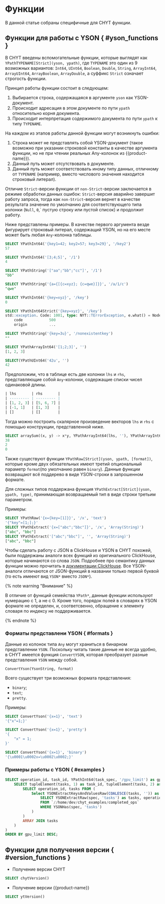 # Функции

В данной статье собраны специфичные для CHYT функции.

## Функции для работы с YSON { #yson_functions }

В CHYT введены вспомогательные функции, которые выглядят как `YPathTYPENAME[Strict](yson, ypath)`, где `TYPENAME` это один из 9 возможных вариантов: `Int64`, `UInt64`, `Boolean`, `Double`, `String`, `ArrayInt64`, `ArrayUInt64`, `ArrayBoolean`, `ArrayDouble`, а суффикс `Strict` означает строгость функции.

Принцип работы функции состоит в следующем: 

1. Выбирается строка, содержащаяся в аргументе `yson` как YSON-документ.
2. Происходит адресация в этом документе по пути `ypath` относительно корня документа.
3. Происходит интерпретация содержимого документа по пути `ypath` к типу `TYPENAME`.

На каждом из этапов работы данной функции могут возникнуть ошибки:

1. Строка может не представлять собой YSON-документ (такое возможно при указании строковой константы в качестве аргумента функции, но не при чтении реальных Any-колонок из {{product-name}}).
2. Данный путь может отсутствовать в документе.
3. Данный путь может соответствовать иному типу данных, отличному от `TYPENAME` (например, вместо числового значения находится строковый литерал).

Отличие `Strict`-версии функции от `non-Strict`-версии заключается в режиме обработки данных ошибок: `Strict`-версия аварийно завершит работу запроса, тогда как `non-Strict`-версия вернет в качестве результата  значение по умолчанию для соответствующего типа колонки (`Null`, `0`,` пустую строку или пустой список) и продолжит работу.

Ниже представлены примеры. В качестве первого аргумента везде фигурирует строковый литерал, содержащий YSON, но на его месте может быть любая `Any`-колонка таблицы.


```sql
SELECT YPathInt64('{key1=42; key2=57; key3=29}', '/key2')
57

SELECT YPathInt64('[3;4;5]', '/1')
4

SELECT YPathString('["aa";"bb";"cc"]', '/1')
"bb"

SELECT YPathString('{a={[{c=xyz}; {c=qwe}]}}', '/a/1/c')
"qwe"

SELECT YPathInt64('{key=xyz}', '/key')
0

SELECT YPathInt64Strict('{key=xyz}', '/key')
std::exception. Code: 1001, type: NYT::TErrorException, e.what() = Node /key2 has invalid type: expected one of {"int64", "uint64"}, actual "string"
    code            500
    origin          ...

SELECT YPathString('{key=3u}', '/nonexistentkey')
""

SELECT YPathArrayInt64('[1;2;3]', '')
[1, 2, 3]

SELECT(YPathUInt64('42u', '')
42 
```

Предположим, что в таблице есть две колонки `lhs` и `rhs`, представляющие собой `Any`-колонки, содержащие списки чисел одинаковой длины. 

```sql
| lhs       | rhs       |
| --------- | --------- |
| [1, 2, 3] | [5, 6, 7] |
| [-1, 1]   | [1, 3]    |
| []        | []        |
```

Тогда можно построить скалярное произведение векторов `lhs` и `rhs` с помощью конструкции, представленной ниже.


```sql
SELECT arraySum((x, y) -> x*y, YPathArrayInt64(lhs, ''), YPathArrayInt64(rhs, '')) FROM "//path/to/table"
38
2
0
```

Также существуют функции `YPathRaw[Strict](yson, ypath, [format])`, которые кроме двух обязательных имеют третий опциональный параметр `format`(по умолчанию равен `binary`).
Данные функции возвращают всё поддерево в виде YSON-строки в запрошенном формате.

Для сложных типов поддержана функция `YPathExtract[Strict](yson, ypath, type)`, принимающая возвращаемый тип в виде строки третьим параметром.

Примеры:

```sql
SELECT YPathRaw('{x={key=[1]}}', '/x', 'text')
'{"key"=[1;];}'
SELECT YPathExtract('{x=["abc";"bbc"]}', '/x', 'Array(String)')
["abc", "bbc"]
SELECT YPathExtract('["abc";"bbc"]', '', 'Array(String)')
["abc", "bbc"]
```

Чтобы сделать работу с JSON в ClickHouse и YSON в CHYT похожей, были поддержаны аналоги всех функций из оригинального ClickHouse, которые начинаются со слова `JSON`.
Подробнее про семантику данных функции можно прочитать в [документации ClickHouse](https://clickhouse.com/docs/ru/sql-reference/functions/json-functions/).
Все YSON-аналоги отличаются от JSON-функций в названии только первой буквой (то есть имееют вид `YSON*` вместо `JSON*`).

{% note warning "Внимание" %}

В отличие от функций семейства `YPath*`, данные функции используют нумерацию с 1, а не с 0.
Кроме того, порядок полей в словарях в YSON формате не определен, и, соответсвенно, обращение к элементу словаря по индeксу не поддерживается.

{% endnote %}

### Форматы представлени YSON { #formats }

Данные из колонок типа `Any` могут храниться в бинарном представлении `YSON`. Поскольку читать такие данные не всегда удобно, в CHYT имеется функция `ConvertYSON`, которая преобразует разные представления `YSON` между собой.

`ConvertYson(YsonString, format)`

Всего существует три возможных формата представления:

- `binary`;
- `text`;
- `pretty`.

Примеры:

```sql
SELECT ConvertYson('{x=1}', 'text')
'{"x"=1;}'

SELECT ConvertYson('{x=1}', 'pretty')
'{
    "x" = 1;
}'

SELECT ConvertYson('{x=1}', 'binary')
'{\u0001\u0002x=\u0002\u0002;}'
```

### Примеры работы с YSON { #examples }

```sql
SELECT operation_id, task_id, YPathInt64(task_spec, '/gpu_limit') as gpu_limit, YPathInt64(task_spec, '/job_count') as job_count FROM (
    SELECT tupleElement(tasks, 1) as task_id, tupleElement(tasks, 2) as task_spec, operation_id FROM ( 
        SELECT operation_id, tasks FROM (
            Select YSONExtractKeysAndValuesRaw(COALESCE(tasks, '')) as tasks, operation_id FROM (
                SELECT YSONExtractRaw(spec, 'tasks') as tasks, operation_id
                FROM `//home/dev/chyt_examples/completed_ops`
                WHERE YSONHas(spec, 'tasks')
            )
        )
        ARRAY JOIN tasks
    )
)
ORDER BY gpu_limit DESC;
```

## Функции для получения версии { #version_functions }

- Получение версии CHYT
```sql
SELECT chytVersion()
```
- Получение версии {{product-name}}
```sql
SELECT ytVersion()
```

